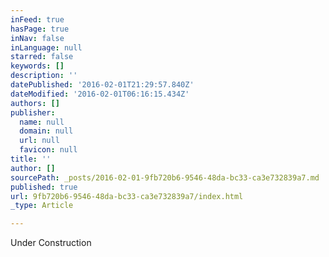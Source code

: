 ```yaml
---
inFeed: true
hasPage: true
inNav: false
inLanguage: null
starred: false
keywords: []
description: ''
datePublished: '2016-02-01T21:29:57.840Z'
dateModified: '2016-02-01T06:16:15.434Z'
authors: []
publisher:
  name: null
  domain: null
  url: null
  favicon: null
title: ''
author: []
sourcePath: _posts/2016-02-01-9fb720b6-9546-48da-bc33-ca3e732839a7.md
published: true
url: 9fb720b6-9546-48da-bc33-ca3e732839a7/index.html
_type: Article

---
```

Under Construction